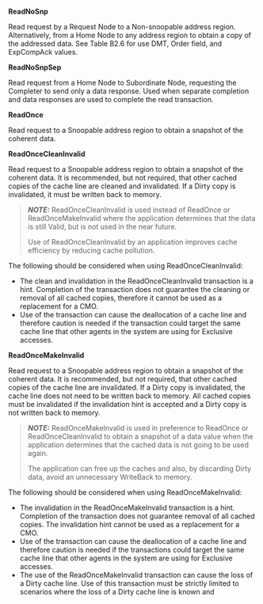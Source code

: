 **ReadNoSnp**

Read request by a Request Node to a Non-snoopable address region. Alternatively, from a Home Node to any address region to obtain a copy of the addressed data. See Table B2.6 for use DMT, Order field, and ExpCompAck values.

**ReadNoSnpSep**

Read request from a Home Node to Subordinate Node, requesting the Completer to send only a data response. Used when separate completion and data responses are used to complete the read transaction.

**ReadOnce**

Read request to a Snoopable address region to obtain a snapshot of the coherent data.

**ReadOnceCleanInvalid**

Read request to a Snoopable address region to obtain a snapshot of the coherent data. It is recommended, but not required, that other cached copies of the cache line are cleaned and invalidated. If a Dirty copy is invalidated, it must be written back to memory.

> **_NOTE:_** ReadOnceCleanInvalid is used instead of ReadOnce or ReadOnceMakeInvalid where the application determines that the data is still Valid, but is not used in the near future.
>
> Use of ReadOnceCleanInvalid by an application improves cache efficiency by reducing cache pollution.

The following should be considered when using ReadOnceCleanInvalid:

- The clean and invalidation in the ReadOnceCleanInvalid transaction is a hint. Completion of the transaction does not guarantee the cleaning or removal of all cached copies, therefore it cannot be used as a replacement for a CMO.
- Use of the transaction can cause the deallocation of a cache line and therefore caution is needed if the transaction could target the same cache line that other agents in the system are using for Exclusive accesses.

**ReadOnceMakeInvalid**

Read request to a Snoopable address region to obtain a snapshot of the coherent data. It is recommended, but not required, that other cached copies of the cache line are invalidated. If a Dirty copy is invalidated, the cache line does not need to be written back to memory. All cached copies must be invalidated if the invalidation hint is accepted and a Dirty copy is not written back to memory.

> **_NOTE:_** ReadOnceMakeInvalid is used in preference to ReadOnce or ReadOnceCleanInvalid to obtain a snapshot of a data value when the application determines that the cached data is not going to be used again.
>
> The application can free up the caches and also, by discarding Dirty data, avoid an unnecessary WriteBack to memory.

The following should be considered when using ReadOnceMakeInvalid:

- The invalidation in the ReadOnceMakeInvalid transaction is a hint. Completion of the transaction does not guarantee removal of all cached copies. The invalidation hint cannot be used as a replacement for a CMO.
- Use of the transaction can cause the deallocation of a cache line and therefore caution is needed if the transactions could target the same cache line that other agents in the system are using for Exclusive accesses.
- The use of the ReadOnceMakeInvalid transaction can cause the loss of a Dirty cache line. Use of this transaction must be strictly limited to scenarios where the loss of a Dirty cache line is known and